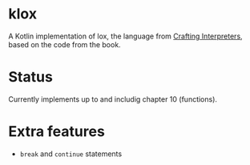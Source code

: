 # klox

A Kotlin implementation of lox, the language from [Crafting Interpreters](https://craftinginterpreters.com/), based on the code from the book.

# Status

Currently implements up to and includig chapter 10 (functions).

# Extra features

* `break` and `continue` statements
